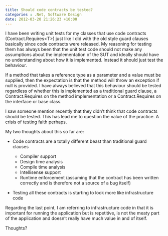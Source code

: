```yaml
---
title: Should code contracts be tested?
categories : .Net, Software Design
date: 2012-03-20 21:26:23 +10:00
---
```


I have been writing unit tests for my classes that use code contracts (Contract.Requires<T&gt;) just like I did with the old style guard clauses basically since code contracts were released. My reasoning for testing them has always been that the unit test code should not make any assumptions about the implementation of the SUT and ideally should have no understanding about how it is implemented. Instead it should just test the behaviour. 

If a method that takes a reference type as a parameter and a value must be supplied, then the expectation is that the method will throw an exception if null is provided. I have always believed that this behaviour should be tested regardless of whether this is implemented as a traditional guard clause, a Contract.Requires on the method implementation or a Contract.Requires on the interface or base class.

I saw someone mention recently that they didn’t think that code contracts should be tested. This has lead me to question the value of the practice. A crisis of testing faith perhaps. 

My two thoughts about this so far are:

* Code contracts are a totally different beast than traditional guard clauses

  * Compiler support
  * Design time analysis
  * Compile time analysis
  * Intellisense support
  * Runtime enforcement (assuming that the contract has been written correctly and is therefore not a source of a bug itself)

* Testing all these contracts is starting to look more like infrastructure code

Regarding the last point, I am referring to infrastructure code in that it is important for running the application but is repetitive, is not the meaty part of the application and doesn’t really have much value in and of itself.

Thoughts?


